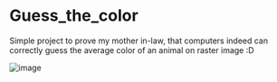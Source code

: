 # Guess_the_color
Simple project to prove my mother in-law, that computers indeed can correctly guess the average color of an animal on raster image :D

![image](https://user-images.githubusercontent.com/102542768/169836729-06780fef-a714-4cce-b101-729991097fda.png)

